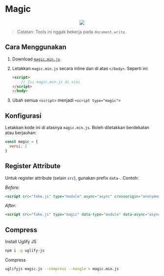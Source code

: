 # Magic

<p align="center">
<img src="https://i.postimg.cc/C5mymjjF/cd37629be2697c4c497ff3c8bcd560af.jpg">
</p>

> Catatan: Tools ini nggak bekerja pada `document.write`.

## Cara Menggunakan

1. Download [`magic.min.js`](https://raw.githubusercontent.com/mzaini30/magic/master/magic.min.js)
2. Letakkan `magic.min.js` secara inline dan di atas `</body>`. Seperti ini:

	```html
	<script>
		// Isi magic.min.js di sini
	</script>
	</body>
	```
	
3. Ubah semua `<script>` menjadi `<script type="magic">`

## Konfigurasi

Letakkan kode ini di atasnya `magic.min.js`. Boleh diletakkan berdekatan atau berjauhan:

```javascript
const magic = {
  versi: 2
}
```

## Register Attribute

Untuk register attribute (selain `src`), gunakan prefix `data-`. Contoh:

_Before:_

```html
<script src="fake.js" type="module" async="async" crossorigin="anonymous">
```

_After:_

```html
<script src="fake.js" type="magic" data-type="module" data-async="async" data-crossorigin="anonymous">
```

## Compress

Install Uglify JS

```bash
npm i -g uglify-js
```

Compress

```bash
uglifyjs magic.js --compress --mangle > magic.min.js
```
